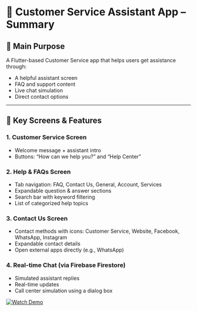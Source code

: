 # 📱 Customer Service Assistant App – Summary

## 🎯 Main Purpose
A Flutter-based Customer Service app that helps users get assistance through:
- A helpful assistant screen
- FAQ and support content
- Live chat simulation
- Direct contact options

---

## 🧩 Key Screens & Features

### 1. Customer Service Screen
- Welcome message + assistant intro
- Buttons: “How can we help you?” and “Help Center”

### 2. Help & FAQs Screen
- Tab navigation: FAQ, Contact Us, General, Account, Services
- Expandable question & answer sections
- Search bar with keyword filtering
- List of categorized help topics

### 3. Contact Us Screen
- Contact methods with icons: Customer Service, Website, Facebook, WhatsApp, Instagram
- Expandable contact details
- Open external apps directly (e.g., WhatsApp)

### 4. Real-time Chat (via Firebase Firestore)
- Simulated assistant replies
- Real-time updates
- Call center simulation using a dialog box
  
[![Watch Demo](assets/demo_preview.png)](https://github.com/user-attachments/assets/ac08c156-d4bd-4ee6-a96b-a77d34329ea0)

